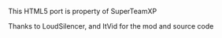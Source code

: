 This HTML5 port is property of SuperTeamXP

Thanks to LoudSilencer, and ItVid for the mod and source code
